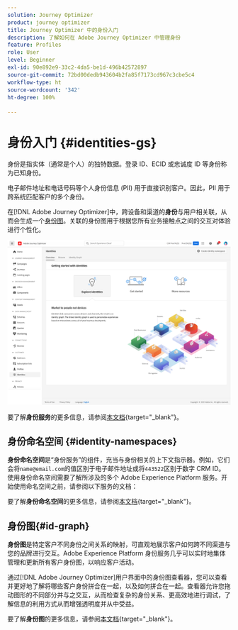 ```yaml
---
solution: Journey Optimizer
product: journey optimizer
title: Journey Optimizer 中的身份入门
description: 了解如何在 Adobe Journey Optimizer 中管理身份
feature: Profiles
role: User
level: Beginner
exl-id: 90e892e9-33c2-4da5-be1d-496b42572897
source-git-commit: 72bd00dedb943604b2fa85f7173cd967c3cbe5c4
workflow-type: ht
source-wordcount: '342'
ht-degree: 100%

---
```


# 身份入门 {#identities-gs}

身份是指实体（通常是个人）的独特数据。登录 ID、ECID 或忠诚度 ID 等身份称为已知身份。

电子邮件地址和电话号码等个人身份信息 (PII) 用于直接识别客户。因此，PII 用于跨系统匹配客户的多个身份。

在[!DNL Adobe Journey Optimizer]中，跨设备和渠道的&#x200B;**身份**&#x200B;与用户相关联，从而会生成一个[身份图](#id-graph)。关联的身份图用于根据您所有业务接触点之间的交互对体验进行个性化。

![](assets/identities-home.png)

要了解&#x200B;**身份服务**&#x200B;的更多信息，请参阅[本文档](https://experienceleague.adobe.com/docs/experience-platform/identity/home.html?lang=zh-Hans){target="_blank"}。

## 身份命名空间 {#identity-namespaces}

**身份命名空间**&#x200B;是“身份服务”的组件，充当与身份相关的上下文指示器。例如，它们会将`name@email.com`的值区别于电子邮件地址或将`443522`区别于数字 CRM ID。使用身份命名空间需要了解所涉及的多个 Adobe Experience Platform 服务。开始使用命名空间之前，请参阅以下服务的文档：

要了解&#x200B;**身份命名空间**&#x200B;的更多信息，请参阅[本文档](https://experienceleague.adobe.com/docs/experience-platform/identity/namespaces.html?lang=zh-Hans){target="_blank"}。

## 身份图{#id-graph}

**身份图**&#x200B;是特定客户不同身份之间关系的映射，可直观地展示客户如何跨不同渠道与您的品牌进行交互。Adobe Experience Platform 身份服务几乎可以实时地集体管理和更新所有客户身份图，以响应客户活动。

通过[!DNL Adobe Journey Optimizer]用户界面中的身份图查看器，您可以查看并更好地了解将哪些客户身份拼合在一起，以及如何拼合在一起。查看器允许您拖动图形的不同部分并与之交互，从而检查复杂的身份关系、更高效地进行调试，了解信息的利用方式从而增强透明度并从中受益。

要了解&#x200B;**身份图**&#x200B;的更多信息，请参阅[本文档](https://experienceleague.adobe.com/docs/experience-platform/identity/ui/identity-graph-viewer.html?lang=zh-Hans){target="_blank"}。

